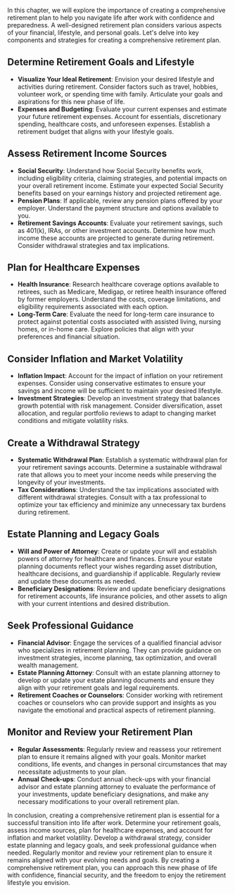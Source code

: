 
In this chapter, we will explore the importance of creating a comprehensive retirement plan to help you navigate life after work with confidence and preparedness. A well-designed retirement plan considers various aspects of your financial, lifestyle, and personal goals. Let's delve into key components and strategies for creating a comprehensive retirement plan.

Determine Retirement Goals and Lifestyle
----------------------------------------

* **Visualize Your Ideal Retirement**: Envision your desired lifestyle and activities during retirement. Consider factors such as travel, hobbies, volunteer work, or spending time with family. Articulate your goals and aspirations for this new phase of life.
* **Expenses and Budgeting**: Evaluate your current expenses and estimate your future retirement expenses. Account for essentials, discretionary spending, healthcare costs, and unforeseen expenses. Establish a retirement budget that aligns with your lifestyle goals.

Assess Retirement Income Sources
--------------------------------

* **Social Security**: Understand how Social Security benefits work, including eligibility criteria, claiming strategies, and potential impacts on your overall retirement income. Estimate your expected Social Security benefits based on your earnings history and projected retirement age.
* **Pension Plans**: If applicable, review any pension plans offered by your employer. Understand the payment structure and options available to you.
* **Retirement Savings Accounts**: Evaluate your retirement savings, such as 401(k), IRAs, or other investment accounts. Determine how much income these accounts are projected to generate during retirement. Consider withdrawal strategies and tax implications.

Plan for Healthcare Expenses
----------------------------

* **Health Insurance**: Research healthcare coverage options available to retirees, such as Medicare, Medigap, or retiree health insurance offered by former employers. Understand the costs, coverage limitations, and eligibility requirements associated with each option.
* **Long-Term Care**: Evaluate the need for long-term care insurance to protect against potential costs associated with assisted living, nursing homes, or in-home care. Explore policies that align with your preferences and financial situation.

Consider Inflation and Market Volatility
----------------------------------------

* **Inflation Impact**: Account for the impact of inflation on your retirement expenses. Consider using conservative estimates to ensure your savings and income will be sufficient to maintain your desired lifestyle.
* **Investment Strategies**: Develop an investment strategy that balances growth potential with risk management. Consider diversification, asset allocation, and regular portfolio reviews to adapt to changing market conditions and mitigate volatility risks.

Create a Withdrawal Strategy
----------------------------

* **Systematic Withdrawal Plan**: Establish a systematic withdrawal plan for your retirement savings accounts. Determine a sustainable withdrawal rate that allows you to meet your income needs while preserving the longevity of your investments.
* **Tax Considerations**: Understand the tax implications associated with different withdrawal strategies. Consult with a tax professional to optimize your tax efficiency and minimize any unnecessary tax burdens during retirement.

Estate Planning and Legacy Goals
--------------------------------

* **Will and Power of Attorney**: Create or update your will and establish powers of attorney for healthcare and finances. Ensure your estate planning documents reflect your wishes regarding asset distribution, healthcare decisions, and guardianship if applicable. Regularly review and update these documents as needed.
* **Beneficiary Designations**: Review and update beneficiary designations for retirement accounts, life insurance policies, and other assets to align with your current intentions and desired distribution.

Seek Professional Guidance
--------------------------

* **Financial Advisor**: Engage the services of a qualified financial advisor who specializes in retirement planning. They can provide guidance on investment strategies, income planning, tax optimization, and overall wealth management.
* **Estate Planning Attorney**: Consult with an estate planning attorney to develop or update your estate planning documents and ensure they align with your retirement goals and legal requirements.
* **Retirement Coaches or Counselors**: Consider working with retirement coaches or counselors who can provide support and insights as you navigate the emotional and practical aspects of retirement planning.

Monitor and Review your Retirement Plan
---------------------------------------

* **Regular Assessments**: Regularly review and reassess your retirement plan to ensure it remains aligned with your goals. Monitor market conditions, life events, and changes in personal circumstances that may necessitate adjustments to your plan.
* **Annual Check-ups**: Conduct annual check-ups with your financial advisor and estate planning attorney to evaluate the performance of your investments, update beneficiary designations, and make any necessary modifications to your overall retirement plan.

In conclusion, creating a comprehensive retirement plan is essential for a successful transition into life after work. Determine your retirement goals, assess income sources, plan for healthcare expenses, and account for inflation and market volatility. Develop a withdrawal strategy, consider estate planning and legacy goals, and seek professional guidance when needed. Regularly monitor and review your retirement plan to ensure it remains aligned with your evolving needs and goals. By creating a comprehensive retirement plan, you can approach this new phase of life with confidence, financial security, and the freedom to enjoy the retirement lifestyle you envision.
